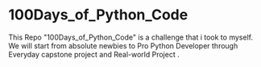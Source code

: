 # 100Days_of_Python_Code
This Repo "100Days_of_Python_Code" is a challenge that i took to myself. We will start from absolute newbies to Pro Python Developer through Everyday capstone project and Real-world Project .
